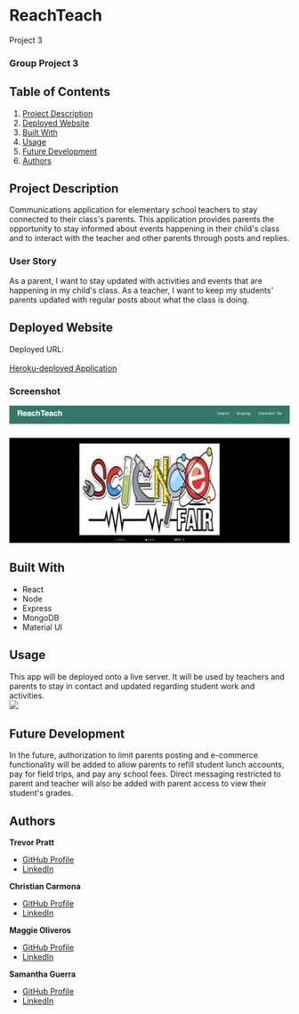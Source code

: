 # ReachTeach
Project 3
### Group Project 3

## Table of Contents
1. [Project Description](#project-description)
2. [Deployed Website](#deployed-website)
3. [Built With](#built-with)
4. [Usage](#usage)
5. [Future Development](#future-development)
6. [Authors](#authors)

## Project Description
Communications application for elementary school teachers to stay connected to their class's parents. This application provides parents the opportunity to stay informed about events happening in their child's class and to interact with the teacher and other parents through posts and replies.

### User Story
As a parent, I want to stay updated with activities and events that are happening in my child's class.
As a teacher, I want to keep my students' parents updated with regular posts about what the class is doing.

## Deployed Website
Deployed URL: <br/><br/>
[Heroku-deployed Application](#https://enigmatic-sands-84780.herokuapp.com/)
### Screenshot
![ReachTeachScreenshot](/client/src/assets/README-screenshot.png)

## Built With
- React
- Node
- Express
- MongoDB
- Material UI

## Usage
This app will be deployed onto a live server. It will be used by teachers and parents to stay in contact and updated regarding student work and activities.<br>
![](#)

## Future Development
In the future, authorization to limit parents posting and e-commerce functionality will be added to allow parents to refill student lunch accounts, pay for field trips, and pay any school fees. Direct messaging restricted to parent and teacher will also be added with parent access to view their student's grades.

## Authors
**Trevor Pratt**
- [GitHub Profile](https://github.com/tpratt57/)
- [LinkedIn](https://www.linkedin.com/in/trevor-pratt-477b1b188/)

**Christian Carmona**
- [GitHub Profile](https://github.com/C4RMONA/)
- [LinkedIn](https://linkedin.com/in/christian-carmona-b01547103)

**Maggie Oliveros**
- [GitHub Profile](https://github.com/mcoliveros1202)
- [LinkedIn](https://linkedin.com/in/madelynoliveros)

**Samantha Guerra**
- [GitHub Profile](https://github.com/Sam-Antics)
- [LinkedIn](https://www.linkedin.com/in/seguerra/)
